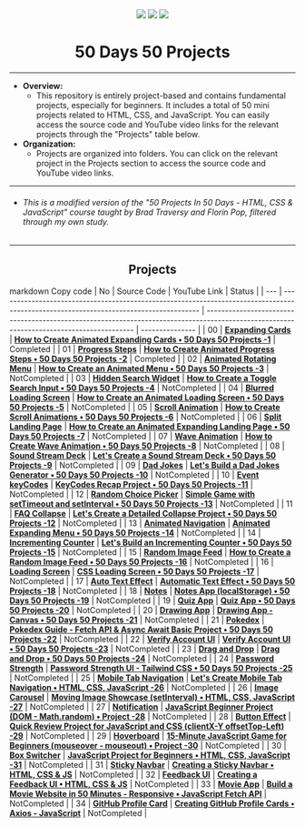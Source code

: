<div align="center">
<img src="https://skillicons.dev/icons?i=html" /> <img src="https://skillicons.dev/icons?i=css" /> <img src="https://skillicons.dev/icons?i=js" /> 
<h1>50 Days 50 Projects</h1>
</div>

<hr/>

- <b> Overview: </b>
  - This repository is entirely project-based and contains fundamental projects, especially for beginners. It includes a total of 50 mini projects related to HTML, CSS, and JavaScript. You can easily access the source code and YouTube video links for the relevant projects through the "Projects" table below.
- <b> Organization: </b>
  - Projects are organized into folders. You can click on the relevant project in the Projects section to access the source code and YouTube video links.

<hr/>

- ###### This is a modified version of the "50 Projects In 50 Days - HTML, CSS & JavaScript" course taught by Brad Traversy and Florin Pop, filtered through my own study.

<hr/>

<h2 align="center"> Projects </h2>

markdown
Copy code
| No | Source Code | YouTube Link | Status |
| --- | ------------------------------------------------------------------------------------------------------------------------------------- | ---------------------------------------------------------------------------------------------------------------------------------------- | --------------- |
| 00 | **[Expanding Cards](https://github.com/ozantekin/50Days50Projects/tree/main/Projects/01_Genisleyen_Kartlar)** | **[How to Create Animated Expanding Cards • 50 Days 50 Projects -1](https://youtu.be/32sSSksKbCE)** | Completed |
| 01 | **[Progress Steps]()** | **[How to Create Animated Progress Steps • 50 Days 50 Projects -2](https://youtu.be/YhbVCjdjOO0)** | Completed |
| 02 | **[Animated Rotating Menu]()** | **[How to Create an Animated Menu • 50 Days 50 Projects -3](https://youtu.be/T3Gc3exJNBQ)** | NotCompleted |
| 03 | **[Hidden Search Widget]()** | **[How to Create a Toggle Search Input • 50 Days 50 Projects -4](https://youtu.be/Sn7F42jnCzU)** | NotCompleted |
| 04 | **[Blurred Loading Screen]()** | **[How to Create an Animated Loading Screen • 50 Days 50 Projects -5](https://www.youtube.com/watch?v=r5twXB71bDg&ab_channel=OzanTekin)** | NotCompleted |
| 05 | **[Scroll Animation]()** | **[How to Create Scroll Animations • 50 Days 50 Projects -6](https://youtu.be/vOacI-cTnHc)** | NotCompleted |
| 06 | **[Split Landing Page]()** | **[How to Create an Animated Expanding Landing Page • 50 Days 50 Projects -7](https://youtu.be/RQSArpgUPaw)** | NotCompleted |
| 07 | **[Wave Animation]()** | **[How to Create Wave Animation • 50 Days 50 Projects -8](https://youtu.be/QRiwYUQkNUQ)** | NotCompleted |
| 08 | **[Sound Stream Deck]()** | **[Let's Create a Sound Stream Deck • 50 Days 50 Projects -9](https://youtu.be/EwHdykkdQEM)** | NotCompleted |
| 09 | **[Dad Jokes]()** | **[Let's Build a Dad Jokes Generator • 50 Days 50 Projects -10](https://youtu.be/0lXxVbIg1-8)** | NotCompleted |
| 10 | **[Event keyCodes]()** | **[KeyCodes Recap Project • 50 Days 50 Projects -11](https://youtu.be/sg5T7Vngtw4)** | NotCompleted |
| 12 | **[Random Choice Picker]()** | **[Simple Game with setTimeout and setInterval • 50 Days 50 Projects -13](https://youtu.be/3FVEJoCJEpc)** | NotCompleted |
| 11 | **[FAQ Collapse]()** | **[Let's Create a Detailed Collapse Project • 50 Days 50 Projects -12](https://youtu.be/JdqCTSVFJyk)** | NotCompleted |
| 13 | **[Animated Navigation]()** | **[Animated Expanding Menu • 50 Days 50 Projects -14](https://youtu.be/fFKAUOIkHWo)** | NotCompleted |
| 14 | **[Incrementing Counter]()** | **[Let's Build an Incrementing Counter • 50 Days 50 Projects -15](https://youtu.be/wXhz34MDZ7s)** | NotCompleted |
| 15 | **[Random Image Feed]()** | **[How to Create a Random Image Feed • 50 Days 50 Projects -16](https://youtu.be/1eCzVtFhTNc)** | NotCompleted |
| 16 | **[Loading Screen]()** | **[CSS Loading Screen • 50 Days 50 Projects -17](https://youtu.be/CX8uUWhlg-M)** | NotCompleted |
| 17 | **[Auto Text Effect]()** | **[Automatic Text Effect • 50 Days 50 Projects -18](https://youtu.be/PPkBFDyZag8)** | NotCompleted |
| 18 | **[Notes]()** | **[Notes App (localStorage) • 50 Days 50 Projects -19](https://youtu.be/1FKl_gvE3MM)** | NotCompleted |
| 19 | **[Quiz App]()** | **[Quiz App • 50 Days 50 Projects -20](https://youtu.be/DhNQAQYrORQ)** | NotCompleted |
| 20 | **[Drawing App]()** | **[Drawing App - Canvas • 50 Days 50 Projects -21](https://youtu.be/RMeAy6j25tg)** | NotCompleted |
| 21 | **[Pokedex]()** | **[Pokedex Guide - Fetch API & Async Await Basic Project • 50 Days 50 Projects -22](https://youtu.be/iQ3KE77Kxj8)** | NotCompleted |
| 22 | **[Verify Account UI]()** | **[Verify Account UI • 50 Days 50 Projects -23](https://youtu.be/YgsU-yReKvo)** | NotCompleted |
| 23 | **[Drag and Drop]()** | **[Drag and Drop • 50 Days 50 Projects -24](https://youtu.be/KvFDIFYCvos)** | NotCompleted |
| 24 | **[Password Strength]()** | **[Password Strength UI - Tailwind CSS • 50 Days 50 Projects -25](https://youtu.be/Ex3lenkN5GE)** | NotCompleted |
| 25 | **[Mobile Tab Navigation]()** | **[Let's Create Mobile Tab Navigation • HTML, CSS, JavaScript -26](https://youtu.be/l_ynwNG6J0k)** | NotCompleted |
| 26 | **[Image Carousel]()** | **[Moving Image Showcase (setInterval) • HTML, CSS, JavaScript -27](https://youtu.be/8gYdAi_vSFo)** | NotCompleted |
| 27 | **[Notification]()** | **[JavaScript Beginner Project (DOM - Math.random) • Project -28](https://youtu.be/vLBZsAxqwMw)** | NotCompleted |
| 28 | **[Button Effect]()** | **[Quick Review Project for JavaScript and CSS (clientX-Y offsetTop-Left) -29](https://youtu.be/O98SNt7rVAg)** | NotCompleted |
| 29 | **[Hoverboard]()** | **[15-Minute JavaScript Game for Beginners (mouseover - mouseout) • Project -30](https://youtu.be/ZGczNiN9V38)** | NotCompleted |
| 30 | **[Box Switcher]()** | **[JavaScript Project for Beginners • HTML, CSS, JavaScript -31](https://youtu.be/EjRwyNPjc1Q)** | NotCompleted |
| 31 | **[Sticky Navbar]()** | **[Creating a Sticky Navbar • HTML, CSS & JS](https://youtu.be/esEYr6mrpqI)** | NotCompleted |
| 32 | **[Feedback UI]()** | **[Creating a Feedback UI • HTML, CSS & JS](https://youtu.be/OLxRknJDEXA)** | NotCompleted |
| 33 | **[Movie App]()** | **[Build a Movie Website in 50 Minutes - Responsive • JavaScript Fetch API](https://youtu.be/VcZErlRNuT4)** | NotCompleted |
| 34 | **[GitHub Profile Card]()** | **[Creating GitHub Profile Cards • Axios - JavaScript](https://youtu.be/jwQ-NcLQNfs)** | NotCompleted |
